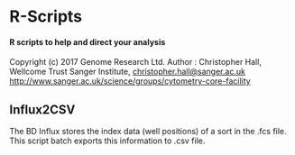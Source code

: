 # R-Scripts
#### R scripts to help and direct your analysis
Copyright (c) 2017 Genome Research Ltd.
Author : Christopher Hall, Wellcome Trust Sanger Institute, christopher.hall@sanger.ac.uk
http://www.sanger.ac.uk/science/groups/cytometry-core-facility

## Influx2CSV
The BD Influx stores the index data (well positions) of a sort in the .fcs file.  This script batch exports this information to .csv file.
